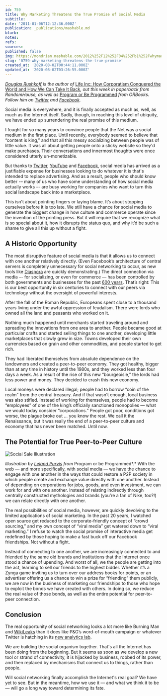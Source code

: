 ```yaml
---
id: 759
title: Why Marketing Threatens the True Promise of Social Media
subtitle: 
date: '2011-01-06T12:12:36.000Z'
publication: _publications/mashable.md
blurb: 
notes: 
refs: 
sources: 
published: false
img: https://mondrian.mashable.com/2012%252F12%252F04%252Fb1%252Fwhymarketin.chr.jpg%252F950x534__filters%253Aquality%252880%2529.jpg
slug: '0759-why-marketing-threatens-the-true-promise'
created_at: '2020-08-02T00:44:11.000Z'
updated_at: '2020-08-02T03:26:55.000Z'
---
```

*[Douglas Rushkoff](http://rushkoff.com) is the author of* [Life Inc: How Corporatism Conquered the World and How We Can Take It Back](http://www.amazon.com/Life-Inc-Corporatism-Conquered-World/dp/0812978501)*, out this week in paperback from RandomHouse, as well as* [Program or Be Programmed](http://www.orbooks.com/our-books/program/) *from ORBooks. Follow him on [Twitter](http://twitter.com/#!/rushkoff) and [Facebook](http://facebook.com/DouglasRushkoff).*

Social media is everywhere, and it is finally accepted as much as, well, as much as the Internet itself. Sadly, though, in reaching this level of ubiquity, we have ended up surrendering the real promise of this medium.

I fought for so many years to convince people that the Net was a social medium in the first place. Until recently, everybody seemed to believe that “content is king,” and that all this messy socializing between people was of little value. It was all about getting people onto a sticky website so they'd make purchases. Their conversations and innermost thoughts were once considered utterly un-monetizable.

But thanks to [Twitter](https://mashable.com/category/twitter/), [YouTube](https://mashable.com/category/youtube/) and [Facebook](https://mashable.com/category/faceobok), social media has arrived as a justifiable expense for businesses looking to do whatever it is that's intended to replace advertising. And as a result, people who should know better -– many of us who have some understanding of how social media actually works –- are busy working for companies who want to turn this social landscape back into a marketplace.

This isn't about pointing fingers or laying blame. It’s about stopping ourselves before it is too late. We still have a chance for social media to generate the biggest change in how culture and commerce operate since the invention of the printing press. But it will require that we recognize what is so special about it, how it disrupts the status quo, and why it’d be such a shame to give all this up without a fight.

## A Historic Opportunity

The most disruptive feature of social media is that it allows us to connect with one another relatively directly. (Even Facebook’s architecture of central servers is completely unnecessary for social networking to occur, as new tools like [Diaspora](https://mashable.com/category/diaspora/) are quickly demonstrating.) The direct connection via media –- for socializing, or even for commerce — has been controlled by both governments and businesses for the past [600 years](http://en.wikipedia.org/wiki/Printing_press). That’s right: This is our best opportunity in six centuries to connect with our peers via technology without the oversight of powerful interests.

After the fall of the Roman Republic, Europeans spent close to a thousand years living under the awful oppression of feudalism. There were lords who owned all the land and peasants who worked on it.

Nothing much happened until merchants started traveling around and spreading the innovations from one area to another. People became good at particular crafts and started selling things to one another, developing little marketplaces that slowly grew in size. Towns developed their own currencies based on grain and other commodities, and people started to get rich.

They had liberated themselves from absolute dependence on the landowners and created a peer-to-peer economy. They got healthy, bigger than at any time in history until the 1980s, and they worked less than four days a week. As a result of the rise of this new “bourgeoisie,” the lords had less power and money. They decided to crash this new economy.

Local moneys were declared illegal; people had to borrow “coin of the realm” from the central treasury. And if that wasn’t enough, local business was also stifled. Instead of working for themselves, people had to become “employees” of one of the king’s officially sanctioned monopolies — what we would today consider “corporations.” People got poor, conditions got worse, the plague broke out ... you know the rest. We call it the Renaissance, but it was really the end of a peer-to-peer culture and economy that has never been matched. Until now.

## The Potential for True Peer-to-Peer Culture

![](https://mondrian.mashable.com/wp-content%252Fuploads%252F2011%252F01%252Fsocial-sale-640.jpg%252Ffull-fit-in__1200x2000.jpg?signature=hVZ5P5Hy28sRv7r8s81r5KOMjxk=&source=http%3A%2F%2Fmashable.com "Social Sale Illustration")

*Illustration by [Leland Purvis](http://lelandpurvis.com/) from* Program or be Programmed*.*
With the web — and more specifically, with social media — we have the chance to engage with one another in the ways that could restore a P2P society in which people create and exchange value directly with one another. Instead of depending on corporations for jobs, goods, and even investment, we can work for and with one another. Instead of relating indirectly through centrally constructed mythologies and brands (you’re a fan of Nike, too?!) we can relate directly with one another.

The real possibilities of social media, however, are quickly devolving to the limited applications of social marketing. In the past 20 years, I watched open source get reduced to the corporate-friendly concept of “crowd sourcing,” and my own concept of “viral media” get watered down to “viral marketing.” I refuse to watch the social promise of interactive media get redefined by those hoping to make a fast buck off our Facebook friendships. Not without a fight.

Instead of connecting to one another, we are increasingly connected to and friended by the same old brands and institutions that the Internet once stood a chance of upending. And worst of all, we the people are getting into the act, learning to sell our friends to the highest bidder. Whether it’s a Zynga game inviting us to turn over our address books for points, or an advertiser offering us a chance to win a prize for “friending” them publicly, we are now in the business of marketing our friendships to those who hope to exploit the bonds we have created with others. In doing so, we reduce the real value of those bonds, as well as the entire potential for peer-to-peer connection.

## Conclusion

The real opportunity of social networking looks a lot more like Burning Man and [WikiLeaks](https://mashable.com/tag/WikiLeak) than it does like P&G’s word-of-mouth campaign or whatever Twitter is hatching in its [new analytics lab](https://mashable.com/2010/11/17/twitter-analytics/).

We are building the social organism together. That's all the Internet has been doing from the beginning. But it seems as soon as we develop a new tool or strand of connectivity, it is hijacked by business, robbed of its power, and then replaced by mechanisms that connect us to things, rather than people.

Will social networking finally accomplish the Internet's real goal? We have yet to see. But in the meantime, how we use it — and what we think it to be — will go a long way toward determining its fate.
